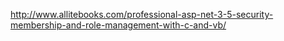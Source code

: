 http://www.allitebooks.com/professional-asp-net-3-5-security-membership-and-role-management-with-c-and-vb/
